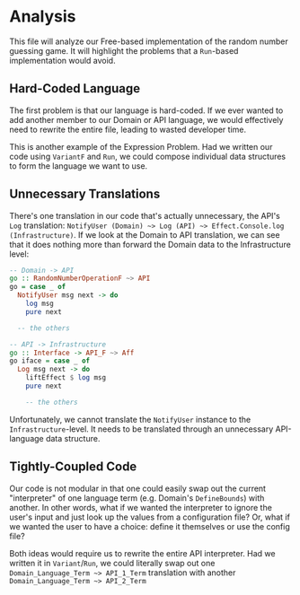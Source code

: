 # Analysis

This file will analyze our Free-based implementation of the random number guessing game. It will highlight the problems that a `Run`-based implementation would avoid.

## Hard-Coded Language

The first problem is that our language is hard-coded. If we ever wanted to add another member to our Domain or API language, we would effectively need to rewrite the entire file, leading to wasted developer time.

This is another example of the Expression Problem. Had we written our code using `VariantF` and `Run`, we could compose individual data structures to form the language we want to use.

## Unnecessary Translations

There's one translation in our code that's actually unnecessary, the API's `Log` translation: `NotifyUser (Domain) ~> Log (API) ~> Effect.Console.log (Infrastructure)`. If we look at the Domain to API translation, we can see that it does nothing more than forward the Domain data to the Infrastructure level:
```purescript
-- Domain -> API
go :: RandomNumberOperationF ~> API
go = case _ of
  NotifyUser msg next -> do
    log msg
    pure next

  -- the others

-- API -> Infrastructure
go :: Interface -> API_F ~> Aff
go iface = case _ of
  Log msg next -> do
    liftEffect $ log msg
    pure next

    -- the others
```

Unfortunately, we cannot translate the `NotifyUser` instance to the `Infrastructure`-level. It needs to be translated through an unnecessary API-language data structure.

## Tightly-Coupled Code

Our code is not modular in that one could easily swap out the current "interpreter" of one language term (e.g. Domain's `DefineBounds`) with another. In other words, what if we wanted the interpreter to ignore the user's input and just look up the values from a configuration file? Or, what if we wanted the user to have a choice: define it themselves or use the config file?

Both ideas would require us to rewrite the entire API interpreter. Had we written it in `Variant`/`Run`, we could literally swap out one `Domain_Language_Term ~> API_1_Term` translation with another `Domain_Language_Term ~> API_2_Term`
